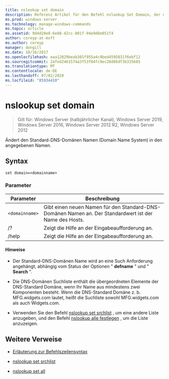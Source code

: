```yaml
---
title: nslookup set domain
description: Referenz Artikel für den Befehl nslookup Set Domain, der den Domain Name System Standard-DNS-Domänen Namen (DNS) in den angegebenen Namen ändert.
ms.prod: windows-server
ms.technology: manage-windows-commands
ms.topic: article
ms.assetid: 9d4d28e8-6e88-42cc-801f-94e9d8e051f4
author: coreyp-at-msft
ms.author: coreyp
manager: dongill
ms.date: 10/16/2017
ms.openlocfilehash: eaa12029beab301f955a4c9bed4595831f6ebf12
ms.sourcegitcommit: 2afed2461574a3f53f84fc9ec28d86df3b335685
ms.translationtype: MT
ms.contentlocale: de-DE
ms.lasthandoff: 07/02/2020
ms.locfileid: "85934410"
---
```

# <a name="nslookup-set-domain"></a>nslookup set domain

> Gilt für: Windows Server (halbjährlicher Kanal), Windows Server 2019, Windows Server 2016, Windows Server 2012 R2, Windows Server 2012

Ändert den Standard-DNS-Domänen Namen (Domain Name System) in den angegebenen Namen.

## <a name="syntax"></a>Syntax

```
set domain=<domainname>
```

### <a name="parameters"></a>Parameter

| Parameter | Beschreibung |
| --------- | ----------- |
| `<domainname>` | Gibt einen neuen Namen für den Standard-DNS-Domänen Namen an. Der Standardwert ist der Name des Hosts. |
| /? | Zeigt die Hilfe an der Eingabeaufforderung an. |
| /help | Zeigt die Hilfe an der Eingabeaufforderung an. |

#### <a name="remarks"></a>Hinweise

- Der Standard-DNS-Domänen Name wird an eine Such Anforderung angehängt, abhängig vom Status der Optionen " **defname** " und " **Search** ".

- Die DNS-Domänen Suchliste enthält die übergeordneten Elemente der DNS-Standard Domäne, wenn Ihr Name aus mindestens zwei Komponenten besteht. Wenn die DNS-Standard Domäne z. b. MFG.widgets.com lautet, heißt die Suchliste sowohl MFG.widgets.com als auch Widgets.com.

- Verwenden Sie den Befehl [nslookup set srchlist](nslookup-set-srchlist.md) , um eine andere Liste anzugeben, und den Befehl [nslookup alle festlegen](nslookup-set-all.md) , um die Liste anzuzeigen.

## <a name="additional-references"></a>Weitere Verweise

- [Erläuterung zur Befehlszeilensyntax](command-line-syntax-key.md)

- [nslookup set srchlist](nslookup-set-srchlist.md)

- [nslookup set all](nslookup-set-all.md)
